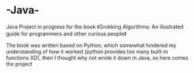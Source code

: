 # -Java-
Java Project in progress for the book 《Grokking Algorithms: An illustrated guide for programmers and other curious people》

The book was written based on Python, which somewhat hindered my understanding of how it worked
(python provides too many built-in functions XD), then I thought why not wrote it down in Java, so here comes the project
